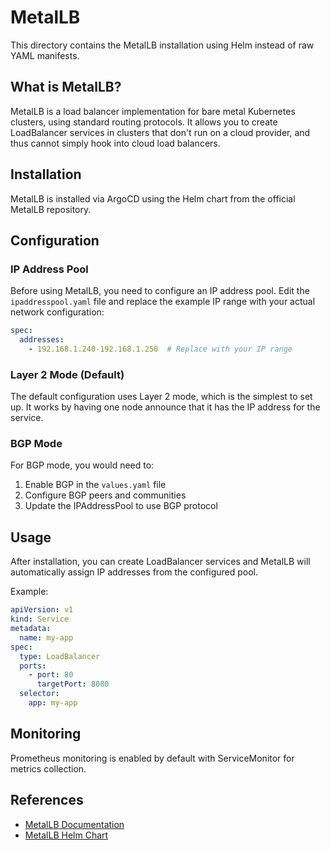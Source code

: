 # MetalLB

This directory contains the MetalLB installation using Helm instead of raw YAML manifests.

## What is MetalLB?

MetalLB is a load balancer implementation for bare metal Kubernetes clusters, using standard routing protocols. It allows you to create LoadBalancer services in clusters that don't run on a cloud provider, and thus cannot simply hook into cloud load balancers.

## Installation

MetalLB is installed via ArgoCD using the Helm chart from the official MetalLB repository.

## Configuration

### IP Address Pool

Before using MetalLB, you need to configure an IP address pool. Edit the `ipaddresspool.yaml` file and replace the example IP range with your actual network configuration:

```yaml
spec:
  addresses:
    - 192.168.1.240-192.168.1.250  # Replace with your IP range
```

### Layer 2 Mode (Default)

The default configuration uses Layer 2 mode, which is the simplest to set up. It works by having one node announce that it has the IP address for the service.

### BGP Mode

For BGP mode, you would need to:
1. Enable BGP in the `values.yaml` file
2. Configure BGP peers and communities
3. Update the IPAddressPool to use BGP protocol

## Usage

After installation, you can create LoadBalancer services and MetalLB will automatically assign IP addresses from the configured pool.

Example:
```yaml
apiVersion: v1
kind: Service
metadata:
  name: my-app
spec:
  type: LoadBalancer
  ports:
    - port: 80
      targetPort: 8080
  selector:
    app: my-app
```

## Monitoring

Prometheus monitoring is enabled by default with ServiceMonitor for metrics collection.

## References

- [MetalLB Documentation](https://metallb.universe.tf/)
- [MetalLB Helm Chart](https://github.com/metallb/metallb/tree/main/charts/metallb)
